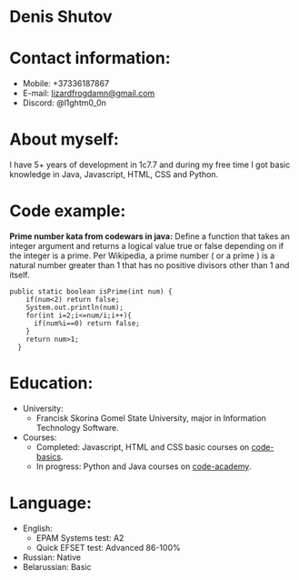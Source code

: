 # Denis Shutov
# **Contact information:**
* Mobile: +37336187867
* E-mail: lizardfrogdamn@gmail.com
* Discord: @l1ghtm0_0n
# **About myself:** 
  I have 5+ years of development in 1c7.7 and during my free time I got basic knowledge in Java, Javascript, HTML, CSS and Python.
# **Code example:**
**Prime number kata from codewars in java:** Define a function that takes an integer argument and returns a logical value true or false depending on if the integer is a prime. Per Wikipedia, a prime number ( or a prime ) is a natural number greater than 1 that has no positive divisors other than 1 and itself.

```
public static boolean isPrime(int num) {
    if(num<2) return false;
    System.out.println(num);
    for(int i=2;i<=num/i;i++){
      if(num%i==0) return false;
    }
    return num>1; 
  }
```
# **Education:**
* University: 
    + Francisk Skorina Gomel State University, major in Information Technology Software.
* Courses:
    + Completed: Javascript, HTML and CSS basic courses on [code-basics](https://code-basics.com/).
    + In progress: Python and Java courses on [code-academy](https://www.codecademy.com/).
# **Language:**
* English: 
    + EPAM Systems test: A2
    + Quick EFSET test: Advanced 86-100%
* Russian: Native
* Belarussian: Basic